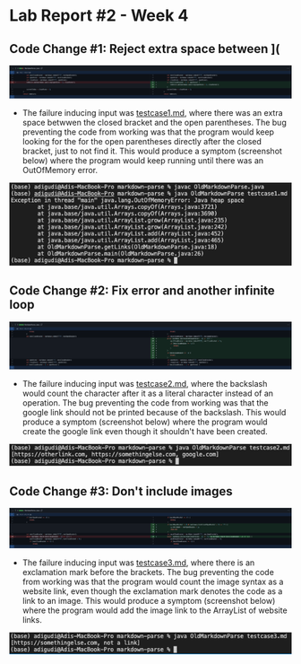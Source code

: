 # Lab Report #2 - Week 4

## Code Change #1: Reject extra space between ](
![Image](/images/Code-Error-1.png)

* The failure inducing input was [testcase1.md](https://github.com/adigudi/markdown-parse/blob/main/testcase1.md), where there was an extra space betwwen the closed bracket and the open parentheses. The bug preventing the code from working was that the program would keep looking for the for the open parentheses directly after the closed bracket, just to not find it. This would produce a symptom (screenshot below) where the program would keep running until there was an OutOfMemory error.
 
![Image](/images/testcase1-symptom.png)

## Code Change #2: Fix error and another infinite loop
![Image](/images/Code-Error-2.png)

* The failure inducing input was [testcase2.md](https://github.com/adigudi/markdown-parse/blob/main/testcase2.md), where the backslash would count the character after it as a literal character instead of an operation. The bug preventing the code from working was that the google link should not be printed because of the backslash. This would produce a symptom (screenshot below) where the program would create the google link even though it shouldn't have been created.

![Image](/images/testcase2-symptom.png)

## Code Change #3: Don't include images
![Image](/images/Code-Error-3.png)

* The failure inducing input was [testcase3.md](https://github.com/adigudi/markdown-parse/blob/main/testcase3.md), where there is an exclamation mark before the brackets. The bug preventing the code from working was that the program would count the image syntax as a website link, even though the exclamation mark denotes the code as a link to an image. This would produce a symptom (screenshot below) where the program would add the image link to the ArrayList of website links.

![Image](/images/testcase3-symptom.png)


